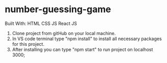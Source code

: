 # number-guessing-game

Built With:
HTML
CSS
JS
React JS

1. Clone project from gitHub on your local machine.
2. In VS code terminal type "npm install" to install all necessary packages for this project.
3. After installing you can type "npm start" to run project on localhost 3000;
